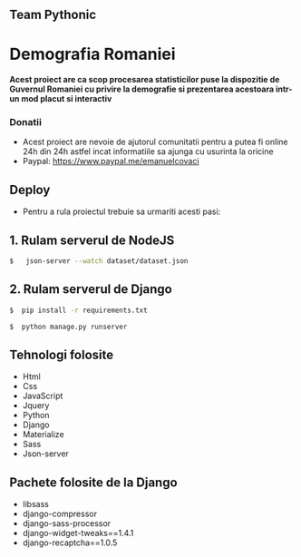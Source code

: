 ## Team Pythonic

# Demografia Romaniei 

####  Acest proiect are ca scop procesarea statisticilor puse la dispozitie de Guvernul Romaniei cu privire la demografie si prezentarea acestoara intr-un mod placut si interactiv

### Donatii
* Acest proiect are nevoie de ajutorul comunitatii pentru a putea fi online 24h din 24h astfel incat informatiile sa ajunga cu usurinta la oricine
* Paypal: https://www.paypal.me/emanuelcovaci
## Deploy
* Pentru a rula proiectul trebuie sa urmariti acesti pasi:

## 1. Rulam serverul de NodeJS
 ```sh
$   json-server --watch dataset/dataset.json 

```
## 2. Rulam serverul de Django


 ```sh
$  pip install -r requirements.txt 
```

 ```sh
$  python manage.py runserver 
```

## Tehnologi folosite
* Html
* Css
* JavaScript
* Jquery
* Python
* Django
* Materialize
* Sass
* Json-server

## Pachete folosite de la Django
* libsass
* django-compressor
* django-sass-processor
* django-widget-tweaks==1.4.1
* django-recaptcha==1.0.5
